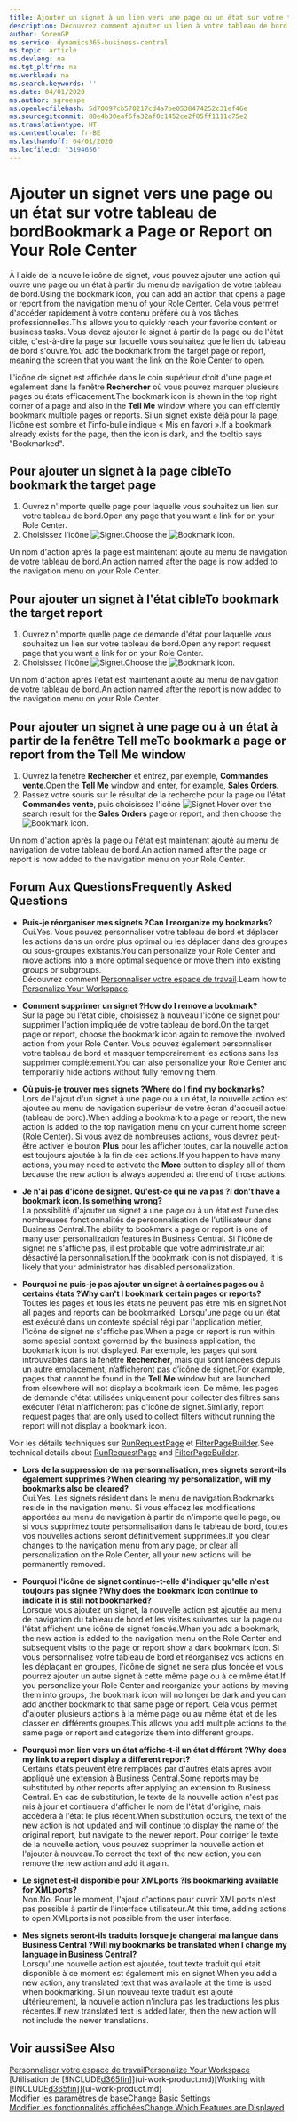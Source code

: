 ```yaml
---
title: Ajouter un signet à un lien vers une page ou un état sur votre tableau de bord | Microsoft Docs
description: Découvrez comment ajouter un lien à votre tableau de bord.
author: SorenGP
ms.service: dynamics365-business-central
ms.topic: article
ms.devlang: na
ms.tgt_pltfrm: na
ms.workload: na
ms.search.keywords: ''
ms.date: 04/01/2020
ms.author: sgroespe
ms.openlocfilehash: 5d70097cb570217cd4a7be0538474252c31ef46e
ms.sourcegitcommit: 88e4b30eaf6fa32af0c1452ce2f85ff1111c75e2
ms.translationtype: HT
ms.contentlocale: fr-BE
ms.lasthandoff: 04/01/2020
ms.locfileid: "3194656"
---
```

# <a name="bookmark-a-page-or-report-on-your-role-center"></a><span data-ttu-id="a5d3c-103">Ajouter un signet vers une page ou un état sur votre tableau de bord</span><span class="sxs-lookup"><span data-stu-id="a5d3c-103">Bookmark a Page or Report on Your Role Center</span></span>
<span data-ttu-id="a5d3c-104">À l'aide de la nouvelle icône de signet, vous pouvez ajouter une action qui ouvre une page ou un état à partir du menu de navigation de votre tableau de bord.</span><span class="sxs-lookup"><span data-stu-id="a5d3c-104">Using the bookmark icon, you can add an action that opens a page or report from the navigation menu of your Role Center.</span></span> <span data-ttu-id="a5d3c-105">Cela vous permet d'accéder rapidement à votre contenu préféré ou à vos tâches professionnelles.</span><span class="sxs-lookup"><span data-stu-id="a5d3c-105">This allows you to quickly reach your favorite content or business tasks.</span></span> <span data-ttu-id="a5d3c-106">Vous devez ajouter le signet à partir de la page ou de l'état cible, c'est-à-dire la page sur laquelle vous souhaitez que le lien du tableau de bord s'ouvre.</span><span class="sxs-lookup"><span data-stu-id="a5d3c-106">You add the bookmark from the target page or report, meaning the screen that you want the link on the Role Center to open.</span></span>

<span data-ttu-id="a5d3c-107">L'icône de signet est affichée dans le coin supérieur droit d'une page et également dans la fenêtre **Rechercher** où vous pouvez marquer plusieurs pages ou états efficacement.</span><span class="sxs-lookup"><span data-stu-id="a5d3c-107">The bookmark icon is shown in the top right corner of a page and also in the **Tell Me** window where you can efficiently bookmark multiple pages or reports.</span></span> <span data-ttu-id="a5d3c-108">Si un signet existe déjà pour la page, l'icône est sombre et l'info-bulle indique « Mis en favori ».</span><span class="sxs-lookup"><span data-stu-id="a5d3c-108">If a bookmark already exists for the page, then the icon is dark, and the tooltip says "Bookmarked".</span></span>

## <a name="to-bookmark-the-target-page"></a><span data-ttu-id="a5d3c-109">Pour ajouter un signet à la page cible</span><span class="sxs-lookup"><span data-stu-id="a5d3c-109">To bookmark the target page</span></span>
1. <span data-ttu-id="a5d3c-110">Ouvrez n'importe quelle page pour laquelle vous souhaitez un lien sur votre tableau de bord.</span><span class="sxs-lookup"><span data-stu-id="a5d3c-110">Open any page that you want a link for on your Role Center.</span></span>
2. <span data-ttu-id="a5d3c-111">Choisissez l'icône ![Signet](media/ui_bookmark_icon.png "Signet").</span><span class="sxs-lookup"><span data-stu-id="a5d3c-111">Choose the ![Bookmark](media/ui_bookmark_icon.png "Bookmark") icon.</span></span>

<span data-ttu-id="a5d3c-112">Un nom d'action après la page est maintenant ajouté au menu de navigation de votre tableau de bord.</span><span class="sxs-lookup"><span data-stu-id="a5d3c-112">An action named after the page is now added to the navigation menu on your Role Center.</span></span>

## <a name="to-bookmark-the-target-report"></a><span data-ttu-id="a5d3c-113">Pour ajouter un signet à l'état cible</span><span class="sxs-lookup"><span data-stu-id="a5d3c-113">To bookmark the target report</span></span>
1. <span data-ttu-id="a5d3c-114">Ouvrez n'importe quelle page de demande d'état pour laquelle vous souhaitez un lien sur votre tableau de bord.</span><span class="sxs-lookup"><span data-stu-id="a5d3c-114">Open any report request page that you want a link for on your Role Center.</span></span>
2. <span data-ttu-id="a5d3c-115">Choisissez l'icône ![Signet](media/ui_bookmark_icon.png "Signet").</span><span class="sxs-lookup"><span data-stu-id="a5d3c-115">Choose the ![Bookmark](media/ui_bookmark_icon.png "Bookmark") icon.</span></span>

<span data-ttu-id="a5d3c-116">Un nom d'action après l'état est maintenant ajouté au menu de navigation de votre tableau de bord.</span><span class="sxs-lookup"><span data-stu-id="a5d3c-116">An action named after the report is now added to the navigation menu on your Role Center.</span></span>

## <a name="to-bookmark-a-page-or-report-from-the-tell-me-window"></a><span data-ttu-id="a5d3c-117">Pour ajouter un signet à une page ou à un état à partir de la fenêtre Tell me</span><span class="sxs-lookup"><span data-stu-id="a5d3c-117">To bookmark a page or report from the Tell Me window</span></span>
1. <span data-ttu-id="a5d3c-118">Ouvrez la fenêtre **Rechercher** et entrez, par exemple, **Commandes vente**.</span><span class="sxs-lookup"><span data-stu-id="a5d3c-118">Open the **Tell Me** window and enter, for example, **Sales Orders**.</span></span>
2. <span data-ttu-id="a5d3c-119">Passez votre souris sur le résultat de la recherche pour la page ou l'état **Commandes vente**, puis choisissez l'icône ![Signet](media/ui_bookmark_icon.png "Signet").</span><span class="sxs-lookup"><span data-stu-id="a5d3c-119">Hover over the search result for the **Sales Orders** page or report, and then choose the ![Bookmark](media/ui_bookmark_icon.png "Bookmark") icon.</span></span>

<span data-ttu-id="a5d3c-120">Un nom d'action après la page ou l'état est maintenant ajouté au menu de navigation de votre tableau de bord.</span><span class="sxs-lookup"><span data-stu-id="a5d3c-120">An action named after the page or report is now added to the navigation menu on your Role Center.</span></span>


## <a name="frequently-asked-questions"></a><span data-ttu-id="a5d3c-121">Forum Aux Questions</span><span class="sxs-lookup"><span data-stu-id="a5d3c-121">Frequently Asked Questions</span></span>  

- <span data-ttu-id="a5d3c-122">**Puis-je réorganiser mes signets ?**</span><span class="sxs-lookup"><span data-stu-id="a5d3c-122">**Can I reorganize my bookmarks?**</span></span>  
<span data-ttu-id="a5d3c-123">Oui.</span><span class="sxs-lookup"><span data-stu-id="a5d3c-123">Yes.</span></span> <span data-ttu-id="a5d3c-124">Vous pouvez personnaliser votre tableau de bord et déplacer les actions dans un ordre plus optimal ou les déplacer dans des groupes ou sous-groupes existants.</span><span class="sxs-lookup"><span data-stu-id="a5d3c-124">You can personalize your Role Center and move actions into a more optimal sequence or move them into existing groups or subgroups.</span></span>  
<span data-ttu-id="a5d3c-125">Découvrez comment [Personnaliser votre espace de travail](ui-personalization-user.md).</span><span class="sxs-lookup"><span data-stu-id="a5d3c-125">Learn how to [Personalize Your Workspace](ui-personalization-user.md).</span></span>

- <span data-ttu-id="a5d3c-126">**Comment supprimer un signet ?**</span><span class="sxs-lookup"><span data-stu-id="a5d3c-126">**How do I remove a bookmark?**</span></span>  
<span data-ttu-id="a5d3c-127">Sur la page ou l'état cible, choisissez à nouveau l'icône de signet pour supprimer l'action impliquée de votre tableau de bord.</span><span class="sxs-lookup"><span data-stu-id="a5d3c-127">On the target page or report, choose the bookmark icon again to remove the involved action from your Role Center.</span></span> <span data-ttu-id="a5d3c-128">Vous pouvez également personnaliser votre tableau de bord et masquer temporairement les actions sans les supprimer complètement.</span><span class="sxs-lookup"><span data-stu-id="a5d3c-128">You can also personalize your Role Center and temporarily hide actions without fully removing them.</span></span>

- <span data-ttu-id="a5d3c-129">**Où puis-je trouver mes signets ?**</span><span class="sxs-lookup"><span data-stu-id="a5d3c-129">**Where do I find my bookmarks?**</span></span>  
<span data-ttu-id="a5d3c-130">Lors de l'ajout d'un signet à une page ou à un état, la nouvelle action est ajoutée au menu de navigation supérieur de votre écran d'accueil actuel (tableau de bord).</span><span class="sxs-lookup"><span data-stu-id="a5d3c-130">When adding a bookmark to a page or report, the new action is added to the top navigation menu on your current home screen (Role Center).</span></span> <span data-ttu-id="a5d3c-131">Si vous avez de nombreuses actions, vous devrez peut-être activer le bouton **Plus** pour les afficher toutes, car la nouvelle action est toujours ajoutée à la fin de ces actions.</span><span class="sxs-lookup"><span data-stu-id="a5d3c-131">If you happen to have many actions, you may need to activate the **More** button to display all of them because the new action is always appended at the end of those actions.</span></span>
<!-- Should we add a screenshot here? -->

- <span data-ttu-id="a5d3c-132">**Je n'ai pas d'icône de signet. Qu'est-ce qui ne va pas ?**</span><span class="sxs-lookup"><span data-stu-id="a5d3c-132">**I don't have a bookmark icon. Is something wrong?**</span></span>  
<span data-ttu-id="a5d3c-133">La possibilité d'ajouter un signet à une page ou à un état est l'une des nombreuses fonctionnalités de personnalisation de l'utilisateur dans Business Central.</span><span class="sxs-lookup"><span data-stu-id="a5d3c-133">The ability to bookmark a page or report is one of many user personalization features in Business Central.</span></span> <span data-ttu-id="a5d3c-134">Si l'icône de signet ne s'affiche pas, il est probable que votre administrateur ait désactivé la personnalisation.</span><span class="sxs-lookup"><span data-stu-id="a5d3c-134">If the bookmark icon is not displayed, it is likely that your administrator has disabled personalization.</span></span>

- <span data-ttu-id="a5d3c-135">**Pourquoi ne puis-je pas ajouter un signet à certaines pages ou à certains états ?**</span><span class="sxs-lookup"><span data-stu-id="a5d3c-135">**Why can't I bookmark certain pages or reports?**</span></span>  
<span data-ttu-id="a5d3c-136">Toutes les pages et tous les états ne peuvent pas être mis en signet.</span><span class="sxs-lookup"><span data-stu-id="a5d3c-136">Not all pages and reports can be bookmarked.</span></span> <span data-ttu-id="a5d3c-137">Lorsqu'une page ou un état est exécuté dans un contexte spécial régi par l'application métier, l'icône de signet ne s'affiche pas.</span><span class="sxs-lookup"><span data-stu-id="a5d3c-137">When a page or report is run within some special context governed by the business application, the bookmark icon is not displayed.</span></span> <span data-ttu-id="a5d3c-138">Par exemple, les pages qui sont introuvables dans la fenêtre **Rechercher**, mais qui sont lancées depuis un autre emplacement, n’afficheront pas d’icône de signet.</span><span class="sxs-lookup"><span data-stu-id="a5d3c-138">For example, pages that cannot be found in the **Tell Me** window but are launched from elsewhere will not display a bookmark icon.</span></span> <span data-ttu-id="a5d3c-139">De même, les pages de demande d'état utilisées uniquement pour collecter des filtres sans exécuter l'état n'afficheront pas d'icône de signet.</span><span class="sxs-lookup"><span data-stu-id="a5d3c-139">Similarly, report request pages that are only used to collect filters without running the report will not display a bookmark icon.</span></span>

<span data-ttu-id="a5d3c-140">Voir les détails techniques sur [RunRequestPage](https://docs.microsoft.com/dynamics365/business-central/dev-itpro/developer/methods-auto/report/reportinstance-runrequestpage-method) et [FilterPageBuilder](https://docs.microsoft.com/dynamics365/business-central/dev-itpro/developer/methods-auto/filterpagebuilder/filterpagebuilder-data-type).</span><span class="sxs-lookup"><span data-stu-id="a5d3c-140">See technical details about [RunRequestPage](https://docs.microsoft.com/dynamics365/business-central/dev-itpro/developer/methods-auto/report/reportinstance-runrequestpage-method) and [FilterPageBuilder](https://docs.microsoft.com/dynamics365/business-central/dev-itpro/developer/methods-auto/filterpagebuilder/filterpagebuilder-data-type).</span></span>

- <span data-ttu-id="a5d3c-141">**Lors de la suppression de ma personnalisation, mes signets seront-ils également supprimés ?**</span><span class="sxs-lookup"><span data-stu-id="a5d3c-141">**When clearing my personalization, will my bookmarks also be cleared?**</span></span>  
<span data-ttu-id="a5d3c-142">Oui.</span><span class="sxs-lookup"><span data-stu-id="a5d3c-142">Yes.</span></span> <span data-ttu-id="a5d3c-143">Les signets résident dans le menu de navigation.</span><span class="sxs-lookup"><span data-stu-id="a5d3c-143">Bookmarks reside in the navigation menu.</span></span> <span data-ttu-id="a5d3c-144">Si vous effacez les modifications apportées au menu de navigation à partir de n'importe quelle page, ou si vous supprimez toute personnalisation dans le tableau de bord, toutes vos nouvelles actions seront définitivement supprimées.</span><span class="sxs-lookup"><span data-stu-id="a5d3c-144">If you clear changes to the navigation menu from any page, or clear all personalization on the Role Center, all your new actions will be permanently removed.</span></span>

- <span data-ttu-id="a5d3c-145">**Pourquoi l'icône de signet continue-t-elle d'indiquer qu'elle n'est toujours pas signée ?**</span><span class="sxs-lookup"><span data-stu-id="a5d3c-145">**Why does the bookmark icon continue to indicate it is still not bookmarked?**</span></span>  
<span data-ttu-id="a5d3c-146">Lorsque vous ajoutez un signet, la nouvelle action est ajoutée au menu de navigation du tableau de bord et les visites suivantes sur la page ou l'état affichent une icône de signet foncée.</span><span class="sxs-lookup"><span data-stu-id="a5d3c-146">When you add a bookmark, the new action is added to the navigation menu on the Role Center and subsequent visits to the page or report show a dark bookmark icon.</span></span> <span data-ttu-id="a5d3c-147">Si vous personnalisez votre tableau de bord et réorganisez vos actions en les déplaçant en groupes, l'icône de signet ne sera plus foncée et vous pourrez ajouter un autre signet à cette même page ou à ce même état.</span><span class="sxs-lookup"><span data-stu-id="a5d3c-147">If you personalize your Role Center and reorganize your actions by moving them into groups, the bookmark icon will no longer be dark and you can add another bookmark to that same page or report.</span></span> <span data-ttu-id="a5d3c-148">Cela vous permet d'ajouter plusieurs actions à la même page ou au même état et de les classer en différents groupes.</span><span class="sxs-lookup"><span data-stu-id="a5d3c-148">This allows you add multiple actions to the same page or report and categorize them into different groups.</span></span>

- <span data-ttu-id="a5d3c-149">**Pourquoi mon lien vers un état affiche-t-il un état différent ?**</span><span class="sxs-lookup"><span data-stu-id="a5d3c-149">**Why does my link to a report display a different report?**</span></span>  
<span data-ttu-id="a5d3c-150">Certains états peuvent être remplacés par d'autres états après avoir appliqué une extension à Business Central.</span><span class="sxs-lookup"><span data-stu-id="a5d3c-150">Some reports may be substituted by other reports after applying an extension to Business Central.</span></span> <span data-ttu-id="a5d3c-151">En cas de substitution, le texte de la nouvelle action n'est pas mis à jour et continuera d'afficher le nom de l'état d'origine, mais accèdera à l'état le plus récent.</span><span class="sxs-lookup"><span data-stu-id="a5d3c-151">When substitution occurs, the text of the new action is not updated and will continue to display the name of the original report, but navigate to the newer report.</span></span> <span data-ttu-id="a5d3c-152">Pour corriger le texte de la nouvelle action, vous pouvez supprimer la nouvelle action et l'ajouter à nouveau.</span><span class="sxs-lookup"><span data-stu-id="a5d3c-152">To correct the text of the new action, you can remove the new action and add it again.</span></span>
<!-- For more information on report substitution, see this link UNAVAILABLE AT THIS TIME -->

- <span data-ttu-id="a5d3c-153">**Le signet est-il disponible pour XMLports ?**</span><span class="sxs-lookup"><span data-stu-id="a5d3c-153">**Is bookmarking available for XMLports?**</span></span>  
<span data-ttu-id="a5d3c-154">Non.</span><span class="sxs-lookup"><span data-stu-id="a5d3c-154">No.</span></span> <span data-ttu-id="a5d3c-155">Pour le moment, l'ajout d'actions pour ouvrir XMLports n'est pas possible à partir de l'interface utilisateur.</span><span class="sxs-lookup"><span data-stu-id="a5d3c-155">At this time, adding actions to open XMLports is not possible from the user interface.</span></span>

- <span data-ttu-id="a5d3c-156">**Mes signets seront-ils traduits lorsque je changerai ma langue dans Business Central ?**</span><span class="sxs-lookup"><span data-stu-id="a5d3c-156">**Will my bookmarks be translated when I change my language in Business Central?**</span></span>  
<span data-ttu-id="a5d3c-157">Lorsqu'une nouvelle action est ajoutée, tout texte traduit qui était disponible à ce moment est également mis en signet.</span><span class="sxs-lookup"><span data-stu-id="a5d3c-157">When you add a new action, any translated text that was available at the time is used when bookmarking.</span></span> <span data-ttu-id="a5d3c-158">Si un nouveau texte traduit est ajouté ultérieurement, la nouvelle action n'inclura pas les traductions les plus récentes.</span><span class="sxs-lookup"><span data-stu-id="a5d3c-158">If new translated text is added later, then the new action will not include the newer translations.</span></span>


## <a name="see-also"></a><span data-ttu-id="a5d3c-159">Voir aussi</span><span class="sxs-lookup"><span data-stu-id="a5d3c-159">See Also</span></span>
[<span data-ttu-id="a5d3c-160">Personnaliser votre espace de travail</span><span class="sxs-lookup"><span data-stu-id="a5d3c-160">Personalize Your Workspace</span></span>](ui-personalization-user.md)  
<span data-ttu-id="a5d3c-161">[Utilisation de [!INCLUDE[d365fin](includes/d365fin_md.md)]](ui-work-product.md)</span><span class="sxs-lookup"><span data-stu-id="a5d3c-161">[Working with [!INCLUDE[d365fin](includes/d365fin_md.md)]](ui-work-product.md)</span></span>  
[<span data-ttu-id="a5d3c-162">Modifier les paramètres de base</span><span class="sxs-lookup"><span data-stu-id="a5d3c-162">Change Basic Settings</span></span>](ui-change-basic-settings.md)  
[<span data-ttu-id="a5d3c-163">Modifier les fonctionnalités affichées</span><span class="sxs-lookup"><span data-stu-id="a5d3c-163">Change Which Features are Displayed</span></span>](ui-experiences.md)  
